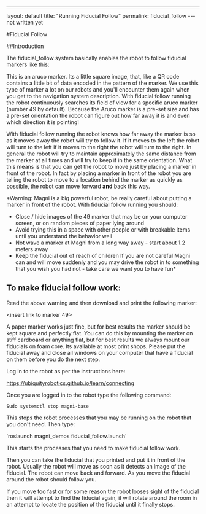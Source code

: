 ---
layout: default
title:  "Running Fiducial Follow"
permalink: fiducial_follow
---not written yet

#Fiducial Follow

##Introduction

The fiducial_follow system basically enables the robot to follow fiducial markers like this:

<insert picture of an aruco marker>

This is an aruco marker. Its a little square image, that, like a QR code contains a little bit of data encoded in the pattern of the marker. We use this type of marker a lot on our robots and you'll encounter them again when you get to the navigation system description. With fiducial follow running the robot continuously searches its field of view for a specific aruco marker (number 49 by default). Because the Aruco marker is a pre-set size and has a pre-set orientation the robot can figure out how far away it is and even which direction it is pointing!

With fiducial follow running the robot knows how far away the marker is so as it moves away the robot will try to follow it. If it moves to the left the robot will turn to the left if it moves to the right the robot will turn to the right. In general the robot will try to maintain approximately the same distance from the marker at all times and will try to keep it in the same orientation. What this means is that you can get the robot to move just by placing a marker in front of the robot. In fact by placing a marker in front of the robot you are telling the robot to move to a location behind the marker as quickly as possible, the robot can move forward **and** back this way.

*Warning: Magni is a big powerful robot, be really careful about putting a marker in front of the robot. With fiducial follow running you should:
  - Close / hide images of the 49 marker that may be on your computer screen, or on random pieces of paper lying around
  - Avoid trying this in a space with other people or with breakable items until you understand the behavior well
  - Not wave a marker at Magni from a long way away - start about 1.2 meters away
  - Keep the fiducial out of reach of children
If you are not careful Magni can and will move suddenly and you may drive the robot in to something that you wish you had not - take care we want you to have fun*

##  To make fiducial follow work:

  Read the above warning and then download and print the following marker:

<insert link to marker 49>

A paper marker works just fine, but for best results the marker should be kept square and perfectly flat. You can do this by mounting the marker on stiff cardboard or anything flat, but for best results we always mount our fiducials on foam core. Its available at most print shops. Please put the fiducial away and close all windows on your computer that have a fiducial on them before you do the next step.

Log in to the robot as per the instructions here:

https://ubiquityrobotics.github.io/learn/connecting

Once you are logged in to the robot type the following command:

`Sudo systemctl stop magni-base`

This stops the robot processes that you may be running on the robot that you don't need. Then type:

'roslaunch magni_demos fiducial_follow.launch'

This starts the processes that you need to make fiducial follow work.

Then you can take the fiducial that you printed and put it in front of the robot. Usually the robot will move as soon as it detects an image of the fiducial. The robot can move back and forward. As you move the fiducial around the robot should follow you.

If you move too fast or for some reason the robot looses sight of the fiducial then it will attempt to find the fiducial again, it will rotate around the room in an attempt to locate the position of the fiducial until it finally stops.
